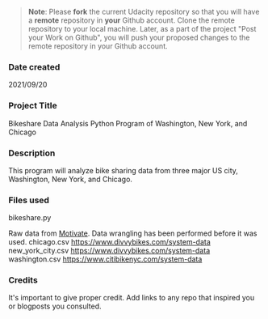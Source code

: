 >**Note**: Please **fork** the current Udacity repository so that you will have a **remote** repository in **your** Github account. Clone the remote repository to your local machine. Later, as a part of the project "Post your Work on Github", you will push your proposed changes to the remote repository in your Github account.

### Date created
2021/09/20

### Project Title
Bikeshare Data Analysis Python Program of Washington, New York, and Chicago  

### Description
This program will analyze bike sharing data from three major US city, Washington, New York, and Chicago.

### Files used
bikeshare.py

Raw data from <a href="https://www.motivateco.com/">Motivate</a>. Data wrangling has been performed before it was used.
chicago.csv https://www.divvybikes.com/system-data
new_york_city.csv https://www.divvybikes.com/system-data
washington.csv https://www.citibikenyc.com/system-data

### Credits
It's important to give proper credit. Add links to any repo that inspired you or blogposts you consulted.

